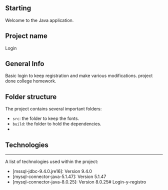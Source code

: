  ## Starting

  Welcome to the Java application.

  ## Project name
  Login

  ## General Info
 
  Basic login to keep registration and make various modifications. project done college homework.

  ## Folder structure

  The project contains several important folders:

  - `src`: the folder to keep the fonts.
  - `build`: the folder to hold the dependencies.
  -
  ## Technologies
  ***
  A list of technologies used within the project:
  * [mssql-jdbc-9.4.0.jre16]: Version 9.4.0
  * [mysql-connector-java-5.1.47]: Version 5.1.47
  * [mysql-connector-java-8.0.25]: Version 8.0.25# Login-y-registro
